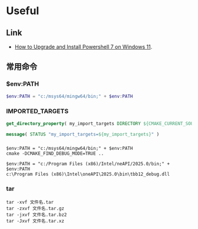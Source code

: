 # Useful

## Link

-  [How to Upgrade and Install Powershell 7 on Windows 11](https://www.youtube.com/watch?v=z4w0OYi5L4M).

## 常用命令

### $env:PATH
```powershell
$env:PATH = "c:/msys64/mingw64/bin;" + $env:PATH
```

### IMPORTED_TARGETS
```cmake
get_directory_property( my_import_targets DIRECTORY ${CMAKE_CURRENT_SOURCE_DIR} IMPORTED_TARGETS )

message( STATUS "my_import_targets=${my_import_targets}" )
```

###
```
$env:PATH = "c:/msys64/mingw64/bin;" + $env:PATH
cmake -DCMAKE_FIND_DEBUG_MODE=TRUE ..
```

```
$env:PATH = "c:/Program Files (x86)/Intel/neAPI/2025.0/bin;" + $env:PATH
c:\Program Files (x86)\Intel\oneAPI\2025.0\bin\tbb12_debug.dll
```

### tar

```
tar -xvf 文件名.tar
tar -zxvf 文件名.tar.gz
tar -jxvf 文件名.tar.bz2
tar -Jxvf 文件名.tar.xz
```